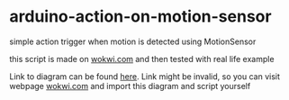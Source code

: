 # arduino-action-on-motion-sensor
simple action trigger when motion is detected using MotionSensor  
  
this script is made on [wokwi.com](https://wokwi.com/) and then tested with real life example  

Link to diagram can be found [here](https://wokwi.com/arduino/projects/308619886577320514). Link might be invalid, so you can visit webpage [wokwi.com](https://wokwi.com/) and import this diagram and script yourself  
